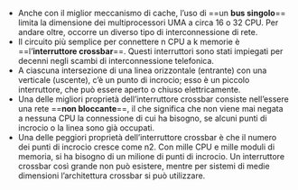 - Anche con il miglior meccanismo di cache, l’uso di ==un **bus singolo**== limita la dimensione dei multiprocessori UMA a circa 16 o 32 CPU. Per andare oltre, occorre un diverso tipo di interconnessione di rete.
- Il circuito più semplice per connettere n CPU a k memorie è ==l’**interruttore crossbar**==. Questi interruttori sono stati impiegati per decenni negli scambi di interconnessione telefonica.
- A ciascuna intersezione di una linea orizzontale (entrante) con una verticale (uscente), c’è un punto di incrocio; esso è un piccolo interruttore, che può essere aperto o chiuso elettricamente.
- Una delle migliori proprietà dell’interruttore crossbar consiste nell’essere una rete ==**non bloccante**==, il che significa che non viene mai negata a nessuna CPU la connessione di cui ha bisogno, se alcuni punti di incrocio o la linea sono già occupati.
- Una delle peggiori proprietà dell’interruttore crossbar è che il numero dei punti di incrocio cresce come n2. Con mille CPU e mille moduli di memoria, si ha bisogno di un milione di punti di incrocio. Un interruttore crossbar così grande non può esistere, mentre per sistemi di medie dimensioni l’architettura crossbar si può utilizzare.
